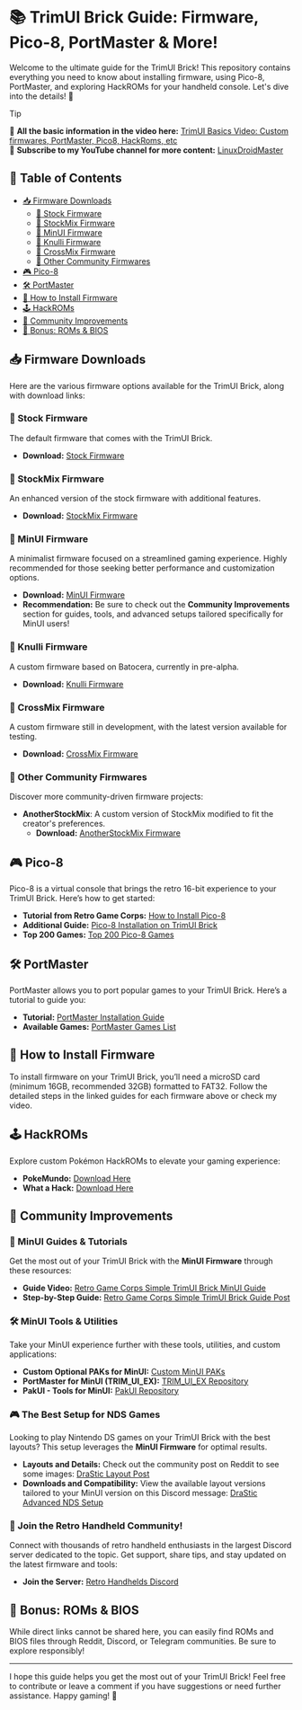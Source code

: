 # 📚 TrimUI Brick Guide: Firmware, Pico-8, PortMaster & More!

Welcome to the ultimate guide for the TrimUI Brick! This repository contains everything you need to know about installing firmware, using Pico-8, PortMaster, and exploring HackROMs for your handheld console. Let's dive into the details! 🚀

> [!TIP]  
> 🎥 **All the basic information in the video here:** [TrimUI Basics Video: Custom firmwares, PortMaster, Pico8, HackRoms, etc](https://youtu.be/H1YYyXFfxeY)  
> 🌟 **Subscribe to my YouTube channel for more content:** [LinuxDroidMaster](https://www.youtube.com/@LinuxDroidMaster)

## 📖 Table of Contents
- [📥 Firmware Downloads](#-firmware-downloads)
  - [🔹 Stock Firmware](#stock-firmware)
  - [🔹 StockMix Firmware](#stockmix-firmware)
  - [🔹 MinUI Firmware](#minui-firmware)
  - [🔹 Knulli Firmware](#knulli-firmware)
  - [🔹 CrossMix Firmware](#crossmix-firmware)
  - [🔹 Other Community Firmwares](#other-community-firmwares)
- [🎮 Pico-8](#-pico-8)
- [🛠️ PortMaster](#-portmaster)
- [🔄 How to Install Firmware](#-how-to-install-firmware)
- [🕹️ HackROMs](#-hackroms)
- [🌟 Community Improvements](#-community-improvements)
- [📝 Bonus: ROMs & BIOS](#-bonus-roms--bios)

## 📥 Firmware Downloads <a name="-firmware-downloads"></a>

Here are the various firmware options available for the TrimUI Brick, along with download links:

### 🔹 Stock Firmware <a name="stock-firmware"></a>
The default firmware that comes with the TrimUI Brick.
- **Download:** [Stock Firmware](https://github.com/trimui/assets_brick/releases)

### 🔹 StockMix Firmware <a name="stockmix-firmware"></a>
An enhanced version of the stock firmware with additional features.
- **Download:** [StockMix Firmware](https://github.com/costlyclick/stockmix/)

### 🔹 MinUI Firmware <a name="minui-firmware"></a>
A minimalist firmware focused on a streamlined gaming experience. Highly recommended for those seeking better performance and customization options.

- **Download:** [MinUI Firmware](https://github.com/shauninman/MinUI/releases)  
- **Recommendation:** Be sure to check out the **Community Improvements** section for guides, tools, and advanced setups tailored specifically for MinUI users!


### 🔹 Knulli Firmware <a name="knulli-firmware"></a>
A custom firmware based on Batocera, currently in pre-alpha.
- **Download:** [Knulli Firmware](https://github.com/knulli-cfw/distribution/releases/tag/20241204)

### 🔹 CrossMix Firmware <a name="crossmix-firmware"></a>
A custom firmware still in development, with the latest version available for testing.
- **Download:** [CrossMix Firmware](https://github.com/cizia64/CrossMix-OS/releases)

### 🔹 Other Community Firmwares <a name="other-community-firmwares"></a>
Discover more community-driven firmware projects:
- **AnotherStockMix**: A custom version of StockMix modified to fit the creator's preferences.
  - **Download:** [AnotherStockMix Firmware](https://github.com/rulerofoz/AnotherStockMix)

## 🎮 Pico-8 <a name="-pico-8"></a>

Pico-8 is a virtual console that brings the retro 16-bit experience to your TrimUI Brick. Here’s how to get started:

- **Tutorial from Retro Game Corps:** [How to Install Pico-8](https://www.youtube.com/watch?v=BxED85l9wvo)
- **Additional Guide:** [Pico-8 Installation on TrimUI Brick](https://github.com/Ninoh-FOX/pico8-trimui-brick)
- **Top 200 Games:** [Top 200 Pico-8 Games](https://nerdyteachers.com/PICO-8/Games/Top200/)

## 🛠️ PortMaster <a name="-portmaster"></a>

PortMaster allows you to port popular games to your TrimUI Brick. Here’s a tutorial to guide you:

- **Tutorial:** [PortMaster Installation Guide](https://www.youtube.com/watch?v=1rAe9P74BLI)
- **Available Games:** [PortMaster Games List](https://portmaster.games/games.html)

## 🔄 How to Install Firmware <a name="-how-to-install-firmware"></a>

To install firmware on your TrimUI Brick, you’ll need a microSD card (minimum 16GB, recommended 32GB) formatted to FAT32. Follow the detailed steps in the linked guides for each firmware above or check my video.

## 🕹️ HackROMs <a name="-hackroms"></a>

Explore custom Pokémon HackROMs to elevate your gaming experience:

- **PokeMundo:** [Download Here](https://pokemundo.com/en/pokemon-elite-redux-gba/)
- **What a Hack:** [Download Here](https://whackahack.com/juegos/pokemon-recharged-emerald/)

## 🌟 Community Improvements <a name="-community-improvements"></a>

### 🔧 MinUI Guides & Tutorials
Get the most out of your TrimUI Brick with the **MinUI Firmware** through these resources:
- **Guide Video:** [Retro Game Corps Simple TrimUI Brick MinUI Guide](https://www.youtube.com/watch?v=LuRzFccr8rw)  
- **Step-by-Step Guide:** [Retro Game Corps Simple TrimUI Brick Guide Post](https://retrogamecorps.com/2024/12/09/my-simple-trimui-brick-setup/)  

### 🛠️ MinUI Tools & Utilities
Take your MinUI experience further with these tools, utilities, and custom applications:
- **Custom Optional PAKs for MinUI:** [Custom MinUI PAKs](https://github.com/ryanmsartor/TrimUI-Brick-and-Smart-Pro-Custom-MinUI-Paks)  
- **PortMaster for MinUI (TRIM_UI_EX):** [TRIM_UI_EX Repository](https://github.com/kloptops/TRIMUI_EX)  
- **PakUI - Tools for MinUI:** [PakUI Repository](https://github.com/tenlevels/PakUI)  

### 🎮 The Best Setup for NDS Games
Looking to play Nintendo DS games on your TrimUI Brick with the best layouts? This setup leverages the **MinUI Firmware** for optimal results.  
- **Layouts and Details:** Check out the community post on Reddit to see some images: [DraStic Layout Post](https://www.reddit.com/r/trimui/comments/1i7cbbm/update_drastic_advanced_nds_on_the_trimui_brick/?utm_source=share&utm_medium=web3x&utm_name=web3xcss&utm_term=1&utm_content=share_button)  
- **Downloads and Compatibility:** View the available layout versions tailored to your MinUI version on this Discord message: [DraStic Advanced NDS Setup](https://discord.com/channels/741895796315914271/1095561573046685696/1331914674589012040)

### 💬 Join the Retro Handheld Community!
Connect with thousands of retro handheld enthusiasts in the largest Discord server dedicated to the topic. Get support, share tips, and stay updated on the latest firmware and tools:  
- **Join the Server:** [Retro Handhelds Discord](https://discord.gg/fcUABy5t)




## 📝 Bonus: ROMs & BIOS <a name="-bonus-roms--bios"></a>

While direct links cannot be shared here, you can easily find ROMs and BIOS files through Reddit, Discord, or Telegram communities. Be sure to explore responsibly!

---

I hope this guide helps you get the most out of your TrimUI Brick! Feel free to contribute or leave a comment if you have suggestions or need further assistance. Happy gaming! 🎉
